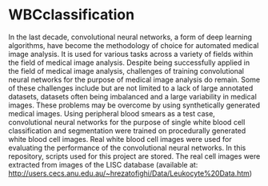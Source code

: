 # WBCclassification
In the last decade, convolutional neural networks, a form of deep learning algorithms, have become the methodology of choice for automated medical image analysis. It is used for various tasks across a variety of fields within the field of medical image analysis.
Despite being successfully applied in the field of medical image analysis, challenges of training convolutional neural networks for the purpose of medical image analysis do remain. Some of these challenges include but are not limited to a lack of large annotated datasets, datasets often being imbalanced and a large variability in medical images. These problems may be overcome by using synthetically generated medical images.
Using peripheral blood smears as a test case, convolutional neural networks for the purpose of single white blood cell classification and segmentation were trained on procedurally generated white blood cell images. Real white blood cell images were used for evaluating the performance of the convolutional neural networks. In this repository, scripts used for this project are stored. The real cell images were extracted from images of the LISC database (available at: http://users.cecs.anu.edu.au/~hrezatofighi/Data/Leukocyte%20Data.htm)
